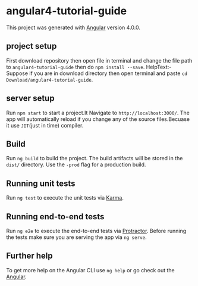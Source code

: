 # angular4-tutorial-guide

This project was generated with [Angular](https://github.com/angular) version 4.0.0.

## project setup

First download repository then open file in terminal and change the file path  to `angular4-tutorial-guide` then do `npm install --save`.
HelpText:- Suppose if you are in download directory then open terminal and paste `cd Download/angular4-tutorial-guide`.

## server setup

Run `npm start` to start a project.It Navigate to `http://localhost:3000/`. The app will automatically reload if you change any of the source files.Becuase it use `JIT`(just in time) compiler.


## Build

Run `ng build` to build the project. The build artifacts will be stored in the `dist/` directory. Use the `-prod` flag for a production build.

## Running unit tests

Run `ng test` to execute the unit tests via [Karma](https://karma-runner.github.io).

## Running end-to-end tests

Run `ng e2e` to execute the end-to-end tests via [Protractor](http://www.protractortest.org/).
Before running the tests make sure you are serving the app via `ng serve`.

## Further help

To get more help on the Angular CLI use `ng help` or go check out the [Angular](https://github.com/angular).
